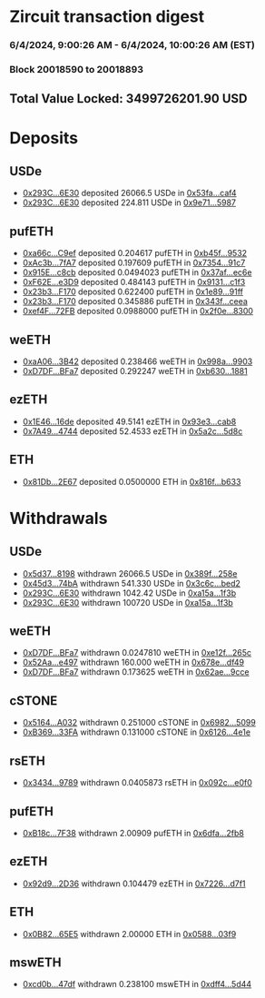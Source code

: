 # Zircuit transaction digest
### 6/4/2024, 9:00:26 AM - 6/4/2024, 10:00:26 AM (EST)
### Block 20018590 to 20018893

## Total Value Locked: 3499726201.90 USD

# Deposits
## USDe
- [0x293C...6E30](https://etherscan.io/address/0x293C6937D8D82e05B01335F7B33FBA0c8e256E30) deposited 26066.5 USDe in [0x53fa...caf4](https://etherscan.io/tx/0x293C6937D8D82e05B01335F7B33FBA0c8e256E30)
- [0x293C...6E30](https://etherscan.io/address/0x293C6937D8D82e05B01335F7B33FBA0c8e256E30) deposited 224.811 USDe in [0x9e71...5987](https://etherscan.io/tx/0x293C6937D8D82e05B01335F7B33FBA0c8e256E30)
## pufETH
- [0xa66c...C9ef](https://etherscan.io/address/0xa66ceb31a8d61999c1F6847a6c8Cd434d5b9C9ef) deposited 0.204617 pufETH in [0xb45f...9532](https://etherscan.io/tx/0xa66ceb31a8d61999c1F6847a6c8Cd434d5b9C9ef)
- [0xAc3b...7fA7](https://etherscan.io/address/0xAc3b886FA5296f0C641151589F2B1fBd0B197fA7) deposited 0.197609 pufETH in [0x7354...91c7](https://etherscan.io/tx/0xAc3b886FA5296f0C641151589F2B1fBd0B197fA7)
- [0x915E...c8cb](https://etherscan.io/address/0x915E97c7299B0152c1Dd61d6d6a64943a679c8cb) deposited 0.0494023 pufETH in [0x37af...ec6e](https://etherscan.io/tx/0x915E97c7299B0152c1Dd61d6d6a64943a679c8cb)
- [0xF62E...e3D9](https://etherscan.io/address/0xF62E89415aE4cdb79e1091667bA8aaEE6e86e3D9) deposited 0.484143 pufETH in [0x9131...c1f3](https://etherscan.io/tx/0xF62E89415aE4cdb79e1091667bA8aaEE6e86e3D9)
- [0x23b3...F170](https://etherscan.io/address/0x23b36D80c417B4C3892e0ab3B9f2d973959AF170) deposited 0.622400 pufETH in [0x1e89...91ff](https://etherscan.io/tx/0x23b36D80c417B4C3892e0ab3B9f2d973959AF170)
- [0x23b3...F170](https://etherscan.io/address/0x23b36D80c417B4C3892e0ab3B9f2d973959AF170) deposited 0.345886 pufETH in [0x343f...ceea](https://etherscan.io/tx/0x23b36D80c417B4C3892e0ab3B9f2d973959AF170)
- [0xef4F...72FB](https://etherscan.io/address/0xef4Fea0D57BA1436BdefFf8E02b6cC90bD7672FB) deposited 0.0988000 pufETH in [0x2f0e...8300](https://etherscan.io/tx/0xef4Fea0D57BA1436BdefFf8E02b6cC90bD7672FB)
## weETH
- [0xaA06...3B42](https://etherscan.io/address/0xaA065E46e620f5339D71ca1e261e289939353B42) deposited 0.238466 weETH in [0x998a...9903](https://etherscan.io/tx/0xaA065E46e620f5339D71ca1e261e289939353B42)
- [0xD7DF...BFa7](https://etherscan.io/address/0xD7DF7E085214743530afF339aFC420c7c720BFa7) deposited 0.292247 weETH in [0xb630...1881](https://etherscan.io/tx/0xD7DF7E085214743530afF339aFC420c7c720BFa7)
## ezETH
- [0x1E46...16de](https://etherscan.io/address/0x1E4638de9088E6dCD970538F4C8A4020F36C16de) deposited 49.5141 ezETH in [0x93e3...cab8](https://etherscan.io/tx/0x1E4638de9088E6dCD970538F4C8A4020F36C16de)
- [0x7A49...4744](https://etherscan.io/address/0x7A493Be5c2ce014cD049Bf178a1ac0Db1B434744) deposited 52.4533 ezETH in [0x5a2c...5d8c](https://etherscan.io/tx/0x7A493Be5c2ce014cD049Bf178a1ac0Db1B434744)
## ETH
- [0x81Db...2E67](https://etherscan.io/address/0x81Db6De760d74b11887D49Bb64e837CDAECF2E67) deposited 0.0500000 ETH in [0x816f...b633](https://etherscan.io/tx/0x81Db6De760d74b11887D49Bb64e837CDAECF2E67)
# Withdrawals
## USDe
- [0x5d37...8198](https://etherscan.io/address/0x5d374aF2418240666d659fEe68b4c7ee6D988198) withdrawn 26066.5 USDe in [0x389f...258e](https://etherscan.io/tx/0x5d374aF2418240666d659fEe68b4c7ee6D988198)
- [0x45d3...74bA](https://etherscan.io/address/0x45d3eF64Ba0cB4d3e4fed1Ce4785C7fa724074bA) withdrawn 541.330 USDe in [0x3c6c...bed2](https://etherscan.io/tx/0x45d3eF64Ba0cB4d3e4fed1Ce4785C7fa724074bA)
- [0x293C...6E30](https://etherscan.io/address/0x293C6937D8D82e05B01335F7B33FBA0c8e256E30) withdrawn 1042.42 USDe in [0xa15a...1f3b](https://etherscan.io/tx/0x293C6937D8D82e05B01335F7B33FBA0c8e256E30)
- [0x293C...6E30](https://etherscan.io/address/0x293C6937D8D82e05B01335F7B33FBA0c8e256E30) withdrawn 100720 USDe in [0xa15a...1f3b](https://etherscan.io/tx/0x293C6937D8D82e05B01335F7B33FBA0c8e256E30)
## weETH
- [0xD7DF...BFa7](https://etherscan.io/address/0xD7DF7E085214743530afF339aFC420c7c720BFa7) withdrawn 0.0247810 weETH in [0xe12f...265c](https://etherscan.io/tx/0xD7DF7E085214743530afF339aFC420c7c720BFa7)
- [0x52Aa...e497](https://etherscan.io/address/0x52Aa899454998Be5b000Ad077a46Bbe360F4e497) withdrawn 160.000 weETH in [0x678e...df49](https://etherscan.io/tx/0x52Aa899454998Be5b000Ad077a46Bbe360F4e497)
- [0xD7DF...BFa7](https://etherscan.io/address/0xD7DF7E085214743530afF339aFC420c7c720BFa7) withdrawn 0.173625 weETH in [0x62ae...9cce](https://etherscan.io/tx/0xD7DF7E085214743530afF339aFC420c7c720BFa7)
## cSTONE
- [0x5164...A032](https://etherscan.io/address/0x5164e5C6A4f56332F073B1325Aa36Ed99508A032) withdrawn 0.251000 cSTONE in [0x6982...5099](https://etherscan.io/tx/0x5164e5C6A4f56332F073B1325Aa36Ed99508A032)
- [0xB369...33FA](https://etherscan.io/address/0xB369Af06d7a31C97097D67de148cE6d41d1633FA) withdrawn 0.131000 cSTONE in [0x6126...4e1e](https://etherscan.io/tx/0xB369Af06d7a31C97097D67de148cE6d41d1633FA)
## rsETH
- [0x3434...9789](https://etherscan.io/address/0x34349c5569e7B846c3558961552D2202760A9789) withdrawn 0.0405873 rsETH in [0x092c...e0f0](https://etherscan.io/tx/0x34349c5569e7B846c3558961552D2202760A9789)
## pufETH
- [0xB18c...7F38](https://etherscan.io/address/0xB18c38979f2F57035405730c9106C5eDc0597F38) withdrawn 2.00909 pufETH in [0x6dfa...2fb8](https://etherscan.io/tx/0xB18c38979f2F57035405730c9106C5eDc0597F38)
## ezETH
- [0x92d9...2D36](https://etherscan.io/address/0x92d9f64b68e6694b0a634998f8de4290C3Fc2D36) withdrawn 0.104479 ezETH in [0x7226...d7f1](https://etherscan.io/tx/0x92d9f64b68e6694b0a634998f8de4290C3Fc2D36)
## ETH
- [0x0B82...65E5](https://etherscan.io/address/0x0B82cF396DA1c0031A9EAA3459a36AC6bC5B65E5) withdrawn 2.00000 ETH in [0x0588...03f9](https://etherscan.io/tx/0x0B82cF396DA1c0031A9EAA3459a36AC6bC5B65E5)
## mswETH
- [0xcd0b...47df](https://etherscan.io/address/0xcd0b67a61E5e8F4616c19e421e929813B6D947df) withdrawn 0.238100 mswETH in [0xdff4...5d44](https://etherscan.io/tx/0xcd0b67a61E5e8F4616c19e421e929813B6D947df)
